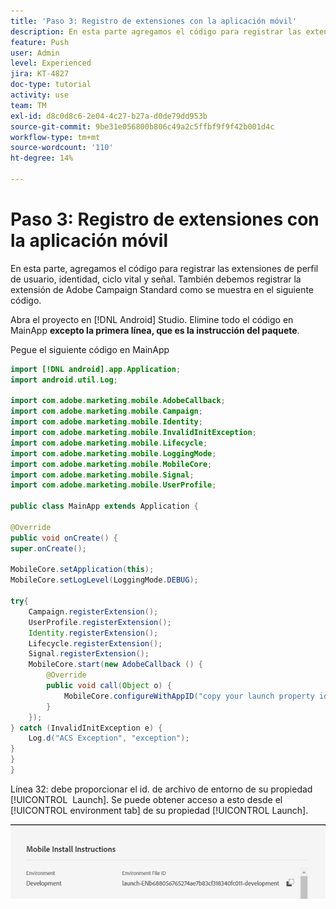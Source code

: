 ```yaml
---
title: 'Paso 3: Registro de extensiones con la aplicación móvil'
description: En esta parte agregamos el código para registrar las extensiones UserProfile, Identity, Lifecycle y Signal.
feature: Push
user: Admin
level: Experienced
jira: KT-4827
doc-type: tutorial
activity: use
team: TM
exl-id: d8c0d8c6-2e04-4c27-b27a-d0de79dd953b
source-git-commit: 9be31e056800b806c49a2c5ffbf9f9f42b001d4c
workflow-type: tm+mt
source-wordcount: '110'
ht-degree: 14%

---
```


# Paso 3: Registro de extensiones con la aplicación móvil

En esta parte, agregamos el código para registrar las extensiones de perfil de usuario, identidad, ciclo vital y señal. También debemos registrar la extensión de Adobe Campaign Standard como se muestra en el siguiente código.

Abra el proyecto en [!DNL Android] Studio. Elimine todo el código en MainApp **excepto la primera línea, que es la instrucción del paquete**.

Pegue el siguiente código en MainApp

<!--
Removed `{.line-numbers}` below
-->

```java
import [!DNL android].app.Application;
import android.util.Log;

import com.adobe.marketing.mobile.AdobeCallback;
import com.adobe.marketing.mobile.Campaign;
import com.adobe.marketing.mobile.Identity;
import com.adobe.marketing.mobile.InvalidInitException;
import com.adobe.marketing.mobile.Lifecycle;
import com.adobe.marketing.mobile.LoggingMode;
import com.adobe.marketing.mobile.MobileCore;
import com.adobe.marketing.mobile.Signal;
import com.adobe.marketing.mobile.UserProfile;

public class MainApp extends Application {

@Override
public void onCreate() {
super.onCreate();

MobileCore.setApplication(this);
MobileCore.setLogLevel(LoggingMode.DEBUG);

try{
    Campaign.registerExtension();
    UserProfile.registerExtension();
    Identity.registerExtension();
    Lifecycle.registerExtension();
    Signal.registerExtension();
    MobileCore.start(new AdobeCallback () {
        @Override
        public void call(Object o) {
            MobileCore.configureWithAppID("copy your launch property id here");
        }
    });
} catch (InvalidInitException e) {
    Log.d("ACS Exception", "exception");
}
}
}
```

Línea 32: debe proporcionar el id. de archivo de entorno de su propiedad [!UICONTROL &#x200B; Launch]. Se puede obtener acceso a esto desde el [!UICONTROL environment tab] de su propiedad [!UICONTROL Launch].

![launch-id](assets/launch-id-property.PNG)
